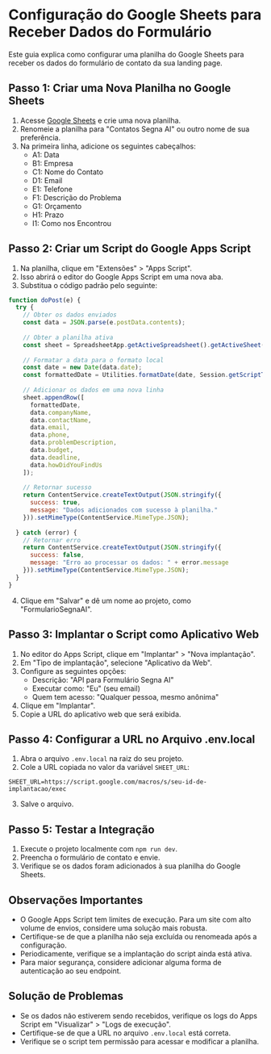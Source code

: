 # Configuração do Google Sheets para Receber Dados do Formulário

Este guia explica como configurar uma planilha do Google Sheets para receber os dados do formulário de contato da sua landing page.

## Passo 1: Criar uma Nova Planilha no Google Sheets

1. Acesse [Google Sheets](https://sheets.google.com) e crie uma nova planilha.
2. Renomeie a planilha para "Contatos Segna AI" ou outro nome de sua preferência.
3. Na primeira linha, adicione os seguintes cabeçalhos:
   - A1: Data
   - B1: Empresa
   - C1: Nome do Contato
   - D1: Email
   - E1: Telefone
   - F1: Descrição do Problema
   - G1: Orçamento
   - H1: Prazo
   - I1: Como nos Encontrou

## Passo 2: Criar um Script do Google Apps Script

1. Na planilha, clique em "Extensões" > "Apps Script".
2. Isso abrirá o editor do Google Apps Script em uma nova aba.
3. Substitua o código padrão pelo seguinte:

```javascript
function doPost(e) {
  try {
    // Obter os dados enviados
    const data = JSON.parse(e.postData.contents);
    
    // Obter a planilha ativa
    const sheet = SpreadsheetApp.getActiveSpreadsheet().getActiveSheet();
    
    // Formatar a data para o formato local
    const date = new Date(data.date);
    const formattedDate = Utilities.formatDate(date, Session.getScriptTimeZone(), "dd/MM/yyyy HH:mm:ss");
    
    // Adicionar os dados em uma nova linha
    sheet.appendRow([
      formattedDate,
      data.companyName,
      data.contactName,
      data.email,
      data.phone,
      data.problemDescription,
      data.budget,
      data.deadline,
      data.howDidYouFindUs
    ]);
    
    // Retornar sucesso
    return ContentService.createTextOutput(JSON.stringify({
      success: true,
      message: "Dados adicionados com sucesso à planilha."
    })).setMimeType(ContentService.MimeType.JSON);
    
  } catch (error) {
    // Retornar erro
    return ContentService.createTextOutput(JSON.stringify({
      success: false,
      message: "Erro ao processar os dados: " + error.message
    })).setMimeType(ContentService.MimeType.JSON);
  }
}
```

4. Clique em "Salvar" e dê um nome ao projeto, como "FormularioSegnaAI".

## Passo 3: Implantar o Script como Aplicativo Web

1. No editor do Apps Script, clique em "Implantar" > "Nova implantação".
2. Em "Tipo de implantação", selecione "Aplicativo da Web".
3. Configure as seguintes opções:
   - Descrição: "API para Formulário Segna AI"
   - Executar como: "Eu" (seu email)
   - Quem tem acesso: "Qualquer pessoa, mesmo anônima"
4. Clique em "Implantar".
5. Copie a URL do aplicativo web que será exibida.

## Passo 4: Configurar a URL no Arquivo .env.local

1. Abra o arquivo `.env.local` na raiz do seu projeto.
2. Cole a URL copiada no valor da variável `SHEET_URL`:

```
SHEET_URL=https://script.google.com/macros/s/seu-id-de-implantacao/exec
```

3. Salve o arquivo.

## Passo 5: Testar a Integração

1. Execute o projeto localmente com `npm run dev`.
2. Preencha o formulário de contato e envie.
3. Verifique se os dados foram adicionados à sua planilha do Google Sheets.

## Observações Importantes

- O Google Apps Script tem limites de execução. Para um site com alto volume de envios, considere uma solução mais robusta.
- Certifique-se de que a planilha não seja excluída ou renomeada após a configuração.
- Periodicamente, verifique se a implantação do script ainda está ativa.
- Para maior segurança, considere adicionar alguma forma de autenticação ao seu endpoint.

## Solução de Problemas

- Se os dados não estiverem sendo recebidos, verifique os logs do Apps Script em "Visualizar" > "Logs de execução".
- Certifique-se de que a URL no arquivo `.env.local` está correta.
- Verifique se o script tem permissão para acessar e modificar a planilha. 